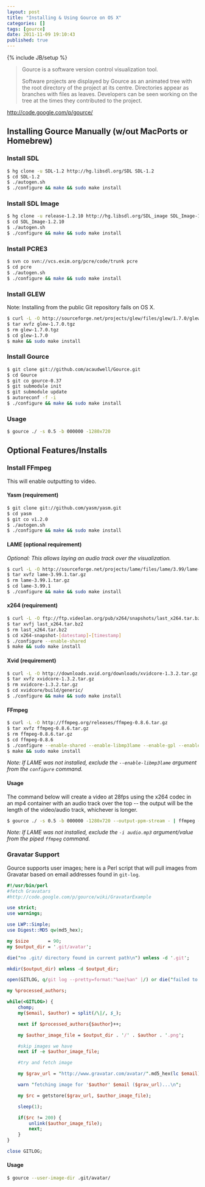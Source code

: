 ```yaml
---
layout: post
title: "Installing & Using Gource on OS X"
categories: []
tags: [gource]
date: 2011-11-09 19:10:43
published: true
---
```

{% include JB/setup %}

> Gource is a software version control visualization tool.
> 
> Software projects are displayed by Gource as an animated tree with the root directory of the project at its centre. Directories appear as branches with files as leaves. Developers can be seen working on the tree at the times they contributed to the project.

http://code.google.com/p/gource/

## Installing Gource Manually (w/out MacPorts or Homebrew)

### Install SDL

```sh
$ hg clone -u SDL-1.2 http://hg.libsdl.org/SDL SDL-1.2
$ cd SDL-1.2
$ ./autogen.sh
$ ./configure && make && sudo make install
```

### Install SDL Image

```sh
$ hg clone -u release-1.2.10 http://hg.libsdl.org/SDL_image SDL_Image-1.2.10
$ cd SDL_Image-1.2.10
$ ./autogen.sh
$ ./configure && make && sudo make install
```

### Install PCRE3

```sh
$ svn co svn://vcs.exim.org/pcre/code/trunk pcre
$ cd pcre
$ ./autogen.sh
$ ./configure && make && sudo make install
```

### Install GLEW

Note: Installing from the public Git repository fails on OS X.

```sh
$ curl -L -O http://sourceforge.net/projects/glew/files/glew/1.7.0/glew-1.7.0.tgz
$ tar xvfz glew-1.7.0.tgz
$ rm glew-1.7.0.tgz
$ cd glew-1.7.0
$ make && sudo make install
```

### Install Gource

```sh
$ git clone git://github.com/acaudwell/Gource.git
$ cd Gource
$ git co gource-0.37
$ git submodule init
$ git submodule update
$ autoreconf -f -i
$ ./configure && make && sudo make install
```

### Usage

```sh
$ gource ./ -s 0.5 -b 000000 -1280x720
```

## Optional Features/Installs

### Install FFmpeg

This will enable outputting to video.

#### Yasm (requirement)

```sh
$ git clone git://github.com/yasm/yasm.git
$ cd yasm
$ git co v1.2.0
$ ./autogen.sh
$ ./configure && make && sudo make install
```

#### LAME (optional requirement)

_Optional: This allows laying an audio track over the visualization._

```sh
$ curl -L -O http://sourceforge.net/projects/lame/files/lame/3.99/lame-3.99.1.tar.gz
$ tar xvfz lame-3.99.1.tar.gz
$ rm lame-3.99.1.tar.gz
$ cd lame-3.99.1
$ ./configure && make && sudo make install
```

#### x264 (requirement)

```sh
$ curl -L -O ftp://ftp.videolan.org/pub/x264/snapshots/last_x264.tar.bz2
$ tar xvfj last_x264.tar.bz2
$ rm last_x264.tar.bz2
$ cd x264-snapshot-[datestamp]-[timestamp]
$ ./configure --enable-shared
$ make && sudo make install
```

#### Xvid (requirement)

```sh
$ curl -L -O http://downloads.xvid.org/downloads/xvidcore-1.3.2.tar.gz
$ tar xvfz xvidcore-1.3.2.tar.gz
$ rm xvidcore-1.3.2.tar.gz
$ cd xvidcore/build/generic/
$ ./configure && make && sudo make install
```

#### FFmpeg

```sh
$ curl -L -O http://ffmpeg.org/releases/ffmpeg-0.8.6.tar.gz
$ tar xvfz ffmpeg-0.8.6.tar.gz
$ rm ffmpeg-0.8.6.tar.gz
$ cd ffmpeg-0.8.6
$ ./configure --enable-shared --enable-libmp3lame --enable-gpl --enable-libx264 --enable-libxvid
$ make && sudo make install
```

_Note: If LAME was not installed, exclude the `--enable-libmp3lame` argument from the `configure` command._

#### Usage

The command below will create a video at 28fps using the x264 codec in an mp4 container with an audio track over the top -- the output will be the length of the video/audio track, whichever is longer.

```sh
$ gource ./ -s 0.5 -b 000000 -1280x720 --output-ppm-stream - | ffmpeg -y -b 3000K -r 28 -f image2pipe -vcodec ppm -i - -i audio.mp3 -vcodec libx264 -preset slow -crf 28 -threads 0 output.mp4
```

_Note: If LAME was not installed, exclude the `-i audio.mp3` argument/value from the piped `ffmpeg` command._

### Gravatar Support

Gource supports user images; here is a Perl script that will pull images from Gravatar based on email addresses found in `git-log`.

```pl fetch Gravatars https://gist.github.com/digitaljhelms/1359047 gistfile1.pl
#!/usr/bin/perl
#fetch Gravatars
#http://code.google.com/p/gource/wiki/GravatarExample

use strict;
use warnings;

use LWP::Simple;
use Digest::MD5 qw(md5_hex);

my $size       = 90;
my $output_dir = '.git/avatar';

die("no .git/ directory found in current path\n") unless -d '.git';

mkdir($output_dir) unless -d $output_dir;

open(GITLOG, q/git log --pretty=format:"%ae|%an" |/) or die("failed to read git-log: $!\n");

my %processed_authors;

while(<GITLOG>) {
    chomp;
    my($email, $author) = split(/\|/, $_);

    next if $processed_authors{$author}++;

    my $author_image_file = $output_dir . '/' . $author . '.png';

    #skip images we have
    next if -e $author_image_file;

    #try and fetch image

    my $grav_url = "http://www.gravatar.com/avatar/".md5_hex(lc $email)."?d=404&size=".$size;

    warn "fetching image for '$author' $email ($grav_url)...\n";

    my $rc = getstore($grav_url, $author_image_file);

    sleep(1);

    if($rc != 200) {
        unlink($author_image_file);
        next;
    }
}

close GITLOG;
```

#### Usage

```sh
$ gource --user-image-dir .git/avatar/
```